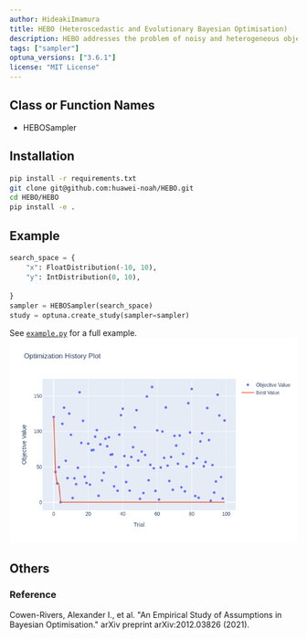 ```yaml
---
author: HideakiImamura
title: HEBO (Heteroscedastic and Evolutionary Bayesian Optimisation)
description: HEBO addresses the problem of noisy and heterogeneous objective functions by using a heteroscedastic Gaussian process and an evolutionary algorithm.
tags: ["sampler"]
optuna_versions: ["3.6.1"]
license: "MIT License" 
---
```


## Class or Function Names
- HEBOSampler

## Installation
```bash
pip install -r requirements.txt
git clone git@github.com:huawei-noah/HEBO.git
cd HEBO/HEBO
pip install -e .
```

## Example
```python
search_space = {
    "x": FloatDistribution(-10, 10),
    "y": IntDistribution(0, 10),

}
sampler = HEBOSampler(search_space)
study = optuna.create_study(sampler=sampler)
```
See [`example.py`](https://github.com/optuna/optunahub-registry/blob/main/package/samplers/hebo/example.py) for a full example.
![History Plot](images/hebo_optimization_history.png "History Plot")


## Others

### Reference

Cowen-Rivers, Alexander I., et al. "An Empirical Study of Assumptions in Bayesian Optimisation." arXiv preprint arXiv:2012.03826 (2021).
